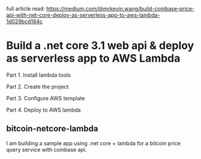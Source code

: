 full article read: https://medium.com/@mrkevin.wang/build-coinbase-price-api-with-net-core-deploy-as-serverless-app-to-aws-lambda-1d029bcd184c

# Build a .net core 3.1 web api & deploy as serverless app to AWS Lambda

Part 1. Install lambda tools

Part 2. Create the project

Part 3. Configure AWS template

Part 4. Deploy to AWS lambda



## bitcoin-netcore-lambda
I am building a sample app using .net core + lambda for a bitcoin price query service with coinbase api.

